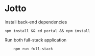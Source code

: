 # Jotto

Install back-end dependencies

```
npm install && cd portal && npm install

```

Run both full-stack application

```
    npm run full-stack
```
